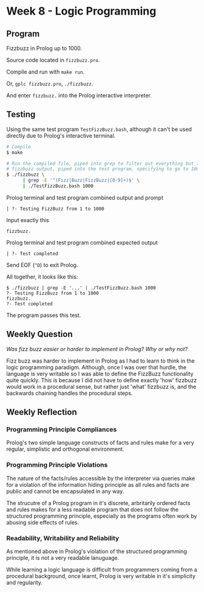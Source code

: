 # Week 8 - Logic Programming

## Program

Fizzbuzz in Prolog up to 1000.

Source code located in `fizzbuzz.pro`.

Compile and run with `make run`.

Or, `gplc fizzbuzz.pro`, `./fizzbuzz`.

And enter `fizzbuzz.` into the Prolog interactive interpreter.

## Testing

Using the same test program `TestFizzBuzz.bash`, although it can't be used
directly due to Prolog's interactive terminal.

```bash
# Compile
$ make

# Run the compiled file, piped into grep to filter out everything but the
# fizzbuzz output, piped into the test program, specifying to go to 1000.
$ ./fizzbuzz \
      | grep -E '^(Fizz|Buzz|FizzBuzz|[0-9]+)$' \
      | ./TestFizzBuzz.bash 1000
```

Prolog terminal and test program combined output and prompt

```
| ?- Testing FizzBuzz from 1 to 1000
```

Input exactly this

```
fizzbuzz.
```

Prolog terminal and test program combined expected output

```
| ?- Test completed
```

Send EOF (`^D`) to exit Prolog.

All together, it looks like this:

```
$ ./fizzbuzz | grep -E '...' | ./TestFizzBuzz.bash 1000
?- Testing FizzBuzz from 1 to 1000
fizzbuzz.
?- Test completed

```

The program passes this test.


## Weekly Question

*Was fizz buzz easier or harder to implement in Prolog? Why or why not?*

Fizz buzz was harder to implement in Prolog as I had to learn to think
in the logic programming paradigm. Although, once I was over that hurdle,
the language is very writable so I was able to define the FizzBuzz
functionality quite quickly. This is because I did not have to define
exactly 'how' fizzbuzz would work in a procedural sense, but
rather just 'what' fizzbuzz is, and the backwards chaining handles
the procedural steps.

## Weekly Reflection

### Programming Principle Compliances

Prolog's two simple language constructs of facts and rules make for a 
very regular, simplistic and orthogonal environment.

### Programming Principle Violations

The nature of the facts/rules accessible by the interpreter via queries
make for a violation of the information hiding principle as all rules
and facts are public and cannot be encapsulated in any way.

The strucutre of a Prolog program in it's discrete, arbritarily ordered
facts and rules makes for a less readable program that does not follow
the structured programming principle, especially as the programs often
work by abusing side effects of rules.

### Readability, Writability and Reliability

As mentioned above in Prolog's violation of the structured programming
principle, it is not a very readable lanuguage.

While learning a logic language is difficult from programmers coming
from a procedural background, once learnt, Prolog is very writable
in it's simplicity and regularity.
